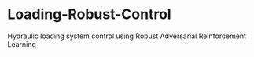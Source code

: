 # Loading-Robust-Control
Hydraulic loading system control using Robust Adversarial Reinforcement Learning
